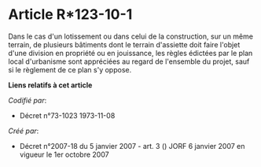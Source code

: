 # Article R*123-10-1

Dans le cas d'un lotissement ou dans celui de la construction, sur un même terrain, de plusieurs bâtiments dont le terrain
d'assiette doit faire l'objet d'une division en propriété ou en jouissance, les règles édictées par le plan local d'urbanisme
sont appréciées au regard de l'ensemble du projet, sauf si le règlement de ce plan s'y oppose.

**Liens relatifs à cet article**

_Codifié par_:

  - Décret n°73-1023 1973-11-08

_Créé par_:

  - Décret n°2007-18 du 5 janvier 2007 - art. 3 () JORF 6 janvier 2007 en vigueur le 1er octobre 2007
